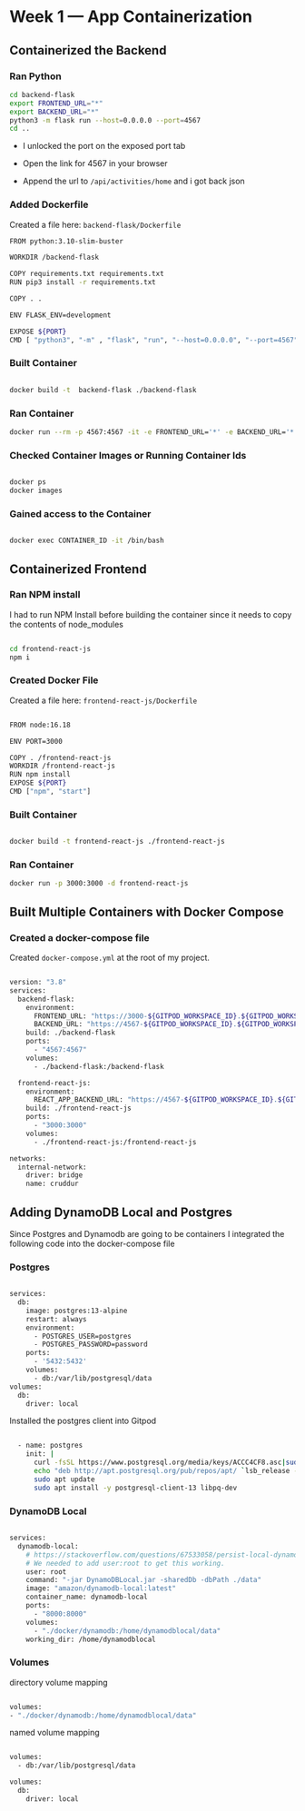 # Week 1 — App Containerization

## Containerized the Backend
### Ran Python

```sh
cd backend-flask
export FRONTEND_URL="*"
export BACKEND_URL="*"
python3 -m flask run --host=0.0.0.0 --port=4567
cd ..

```

- I unlocked the port on the exposed port tab

- Open the link for 4567 in your browser

- Append the url to ```/api/activities/home``` and i got back json

### Added Dockerfile

Created a file here: ```backend-flask/Dockerfile```

```sh
FROM python:3.10-slim-buster

WORKDIR /backend-flask

COPY requirements.txt requirements.txt
RUN pip3 install -r requirements.txt

COPY . .

ENV FLASK_ENV=development

EXPOSE ${PORT}
CMD [ "python3", "-m" , "flask", "run", "--host=0.0.0.0", "--port=4567"]

```

### Built Container

```sh

docker build -t  backend-flask ./backend-flask

```

### Ran Container

```sh
docker run --rm -p 4567:4567 -it -e FRONTEND_URL='*' -e BACKEND_URL='*' backend-flask

```

### Checked Container Images or Running Container Ids

```sh

docker ps
docker images

```

### Gained access to the Container

```sh

docker exec CONTAINER_ID -it /bin/bash

```

## Containerized Frontend

### Ran NPM install

I had to run NPM Install before building the container since it needs to copy the contents of node_modules 

```sh

cd frontend-react-js
npm i

```

### Created Docker File

Created a file here: ```frontend-react-js/Dockerfile```

```sh

FROM node:16.18

ENV PORT=3000

COPY . /frontend-react-js
WORKDIR /frontend-react-js
RUN npm install
EXPOSE ${PORT}
CMD ["npm", "start"]

```

### Built Container

```sh

docker build -t frontend-react-js ./frontend-react-js

```

### Ran Container

```sh
docker run -p 3000:3000 -d frontend-react-js

```

## Built Multiple Containers with Docker Compose

### Created a docker-compose file

Created ```docker-compose.yml``` at the root of my project.

```sh

version: "3.8"
services:
  backend-flask:
    environment:
      FRONTEND_URL: "https://3000-${GITPOD_WORKSPACE_ID}.${GITPOD_WORKSPACE_CLUSTER_HOST}"
      BACKEND_URL: "https://4567-${GITPOD_WORKSPACE_ID}.${GITPOD_WORKSPACE_CLUSTER_HOST}"
    build: ./backend-flask
    ports:
      - "4567:4567"
    volumes:
      - ./backend-flask:/backend-flask

  frontend-react-js:
    environment:
      REACT_APP_BACKEND_URL: "https://4567-${GITPOD_WORKSPACE_ID}.${GITPOD_WORKSPACE_CLUSTER_HOST}"
    build: ./frontend-react-js
    ports:
      - "3000:3000"
    volumes:
      - ./frontend-react-js:/frontend-react-js

networks: 
  internal-network:
    driver: bridge
    name: cruddur

```

## Adding DynamoDB Local and Postgres

Since Postgres and Dynamodb are going to be containers I integrated the following code into the docker-compose file

### Postgres

```sh

services:
  db:
    image: postgres:13-alpine
    restart: always
    environment:
      - POSTGRES_USER=postgres
      - POSTGRES_PASSWORD=password
    ports:
      - '5432:5432'
    volumes: 
      - db:/var/lib/postgresql/data
volumes:
  db:
    driver: local

```

Installed the postgres client into Gitpod

```sh

  - name: postgres
    init: |
      curl -fsSL https://www.postgresql.org/media/keys/ACCC4CF8.asc|sudo gpg --dearmor -o /etc/apt/trusted.gpg.d/postgresql.gpg
      echo "deb http://apt.postgresql.org/pub/repos/apt/ `lsb_release -cs`-pgdg main" |sudo tee  /etc/apt/sources.list.d/pgdg.list
      sudo apt update
      sudo apt install -y postgresql-client-13 libpq-dev

```

### DynamoDB Local

```sh

services:
  dynamodb-local:
    # https://stackoverflow.com/questions/67533058/persist-local-dynamodb-data-in-volumes-lack-permission-unable-to-open-databa
    # We needed to add user:root to get this working.
    user: root
    command: "-jar DynamoDBLocal.jar -sharedDb -dbPath ./data"
    image: "amazon/dynamodb-local:latest"
    container_name: dynamodb-local
    ports:
      - "8000:8000"
    volumes:
      - "./docker/dynamodb:/home/dynamodblocal/data"
    working_dir: /home/dynamodblocal

```

### Volumes

directory volume mapping

```sh

volumes: 
- "./docker/dynamodb:/home/dynamodblocal/data"

```

named volume mapping

```sh

volumes: 
  - db:/var/lib/postgresql/data

volumes:
  db:
    driver: local

```












